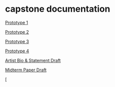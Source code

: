 # capstone documentation

[Prototype 1](https://github.com/mlk525/capstone/blob/main/Proto1.md)

[Prototype 2](https://github.com/mlk525/capstone/blob/main/Proto2.md)

[Prototype 3](https://github.com/mlk525/capstone/blob/main/Proto3.md)

[Prototype 4](https://github.com/mlk525/capstone/blob/main/Proto4.md)

[Artist Bio & Statement Draft](https://docs.google.com/document/d/15cpMYIInsthRpiUYgw6PuaYWV_Sy0xLNyKkoMBvNe_0/edit?usp=sharing)

[Midterm Paper Draft]()

[
